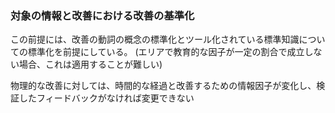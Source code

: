 ### 対象の情報と改善における改善の基準化

この前提には、改善の動詞の概念の標準化とツール化されている標準知識についての標準化を前提にしている。
(エリアで教育的な因子が一定の割合で成立しない場合、これは適用することが難しい)

物理的な改善に対しては、時間的な経過と改善するための情報因子が変化し、検証したフィードバックがなければ変更できない

